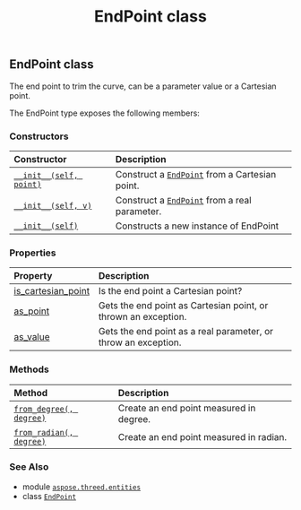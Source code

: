 ﻿---
title: EndPoint class
second_title: Aspose.3D for Python via .NET API References
description: 
type: docs
weight: 90
url: /python-net/aspose.threed.entities/endpoint/
is_root: false
---

## EndPoint class

The end point to trim the curve, can be a parameter value or a Cartesian point.



The EndPoint type exposes the following members:

### Constructors
| Constructor | Description |
| :- | :- |
| [`__init__(self, point)`](/3d/python-net/aspose.threed.entities/endpoint/__init__/#aspose.threed.utilities.vector3) | Construct a [`EndPoint`](/3d/python-net/aspose.threed.entities/endpoint) from a Cartesian point. |
| [`__init__(self, v)`](/3d/python-net/aspose.threed.entities/endpoint/__init__/#float) | Construct a [`EndPoint`](/3d/python-net/aspose.threed.entities/endpoint) from a real parameter. |
| [`__init__(self)`](/3d/python-net/aspose.threed.entities/endpoint/__init__/#) | Constructs a new instance of EndPoint |


### Properties
| Property | Description |
| :- | :- |
| [is_cartesian_point](/3d/python-net/aspose.threed.entities/endpoint/is_cartesian_point) | Is the end point a Cartesian point? |
| [as_point](/3d/python-net/aspose.threed.entities/endpoint/as_point) | Gets the end point as Cartesian point, or thrown an exception. |
| [as_value](/3d/python-net/aspose.threed.entities/endpoint/as_value) | Gets the end point as a real parameter, or throw an exception. |


### Methods
| Method | Description |
| :- | :- |
| [`from_degree(, degree)`](/3d/python-net/aspose.threed.entities/endpoint/from_degree/#float) | Create an end point measured in degree. |
| [`from_radian(, degree)`](/3d/python-net/aspose.threed.entities/endpoint/from_radian/#float) | Create an end point measured in radian. |



### See Also
* module [`aspose.threed.entities`](..)
* class [`EndPoint`](/3d/python-net/aspose.threed.entities/endpoint)
